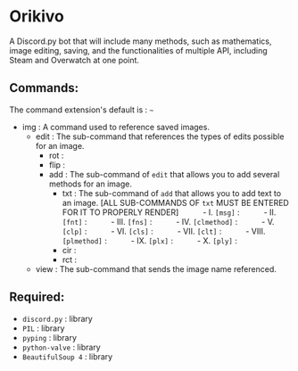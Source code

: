 # Orikivo
A Discord.py bot that will include many methods, such as mathematics, image editing, saving, and the functionalities of multiple API, including Steam and Overwatch at one point.

## Commands:
The command extension's default is : `~`
- img : A command used to reference saved images.
   - edit : The sub-command that references the types of edits possible for an image.
      - rot :
      - flip :
      - add : The sub-command of `edit` that allows you to add several methods for an image.
         - txt : The sub-command of `add` that allows you to add text to an image. [ALL SUB-COMMANDS OF `txt` MUST BE ENTERED FOR IT TO PROPERLY RENDER]
           - I. `[msg]` : 
           - II. `[fnt]` :
           - III. `[fns]` :
           - IV. `[clmethod]` :
           - V. `[clp]` :
           - VI. `[cls]` :
           - VII. `[clt]` :
           - VIII. `[plmethod]` :
           - IX. `[plx]` :
           - X. `[ply]` :
         - cir :
         - rct :
   - view : The sub-command that sends the image name referenced.

## Required:
- `discord.py` : library
- `PIL` : library
- `pyping` : library
- `python-valve` : library
- `BeautifulSoup 4` : library
